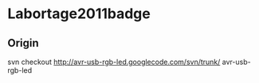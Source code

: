 Labortage2011badge
==

Origin
--

svn checkout http://avr-usb-rgb-led.googlecode.com/svn/trunk/ avr-usb-rgb-led

